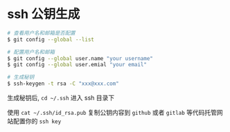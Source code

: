 # ssh 公钥生成

```sh
# 查看用户名和邮箱是否配置
$ git config --global --list

# 配置用户名和邮箱
$ git config --global user.name "your username"
$ git config --global user.emial "your email"

# 生成秘钥
$ ssh-keygen -t rsa -C "xxx@xxx.com"
```

生成秘钥后, `cd ~/.ssh` 进入 ssh 目录下

使用 `cat ~/.ssh/id_rsa.pub` 复制公钥内容到 `github` 或者 `gitlab` 等代码托管网站配置你的 `ssh key`
